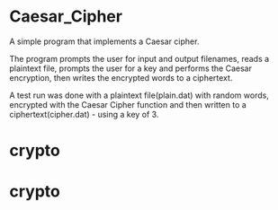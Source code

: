 # Caesar_Cipher
A simple program that implements a Caesar cipher. 

The program prompts the user for input and output filenames,  reads a plaintext file, 
prompts the user for a key and performs the Caesar encryption, 
then writes the encrypted words to a ciphertext.

A test run was done with a plaintext file(plain.dat) with random words, encrypted with the Caesar Cipher 
function and then written to a ciphertext(cipher.dat) - using a key of 3.
# crypto
# crypto
